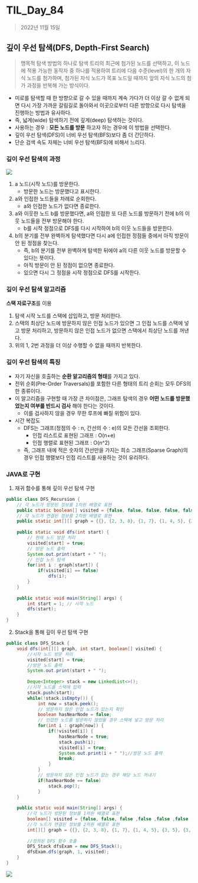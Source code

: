 # TIL_Day_84

> 2022년 11월 15일

## 깊이 우선 탐색(DFS, Depth-First Search)

> 맹목적 탐색 방법의 하나로 탐색 트리의 최근에 첨가된 노드를 선택하고, 이 노드에 적용 가능한 동작자 중 하나를 적용하여 트리에 다음 수준(level)의 한 개의 자식 노드를 첨가하며, 첨가된 자식 노드가 목표 노드일 때까지 앞의 자식 노드의 첨가 과정을 반복해 가는 방식이다.

- 미로를 탐색할 때 한 방향으로 갈 수 있을 때까지 계속 가다가 더 이상 갈 수 없게 되면 다시 가장 가까운 갈림길로 돌아와서 이곳으로부터 다른 방향으로 다시 탐색을 진행하는 방법과 유사하다.
- 즉, 넓게(wide) 탐색하기 전에 깊게(deep) 탐색하는 것이다.
- 사용하는 경우 : **모든 노드를 방문** 하고자 하는 경우에 이 방법을 선택한다.
- 깊이 우선 탐색(DFS)이 너비 우선 탐색(BFS)보다 좀 더 간단하다.
- 단순 검색 속도 자체는 너비 우선 탐색(BFS)에 비해서 느리다.

### 깊이 우선 탐색의 과정

![](https://gmlwjd9405.github.io/images/algorithm-dfs-vs-bfs/dfs-example.png)

1. a 노드(시작 노드)를 방문한다.
   - 방문한 노드는 방문했다고 표시한다.
2. a와 인접한 노드들을 차례로 순회한다.
   - a와 인접한 노드가 없다면 종료한다.
3. a와 이웃한 노드 b를 방문했다면, a와 인접한 또 다른 노드를 방문하기 전에 b의 이웃 노드들을 전부 방문해야 한다.
   - b를 시작 정점으로 DFS를 다시 시작하여 b의 이웃 노드들을 방문한다.
4. b의 분기를 전부 완벽하게 탐색했다면 다시 a에 인접한 정점들 중에서 아직 방문이 안 된 정점을 찾는다.
   - 즉, b의 분기를 전부 완벽하게 탐색한 뒤에야 a의 다른 이웃 노드를 방문할 수 있다는 뜻이다.
   - 아직 방문이 안 된 정점이 없으면 종료한다.
   - 있으면 다시 그 정점을 시작 정점으로 DFS를 시작한다.

### 깊이 우선 탐색 알고리즘

**스택 자료구조**를 이용

1. 탐색 시작 노드를 스택에 삽입하고, 방문 처리한다.
2. 스택의 최상단 노드에 방문하지 않은 인접 노드가 있으면 그 인접 노드를 스택에 넣고 방문 처리하고, 방문하지 않은 인접 노드가 없으면 스택에서 최상단 노드를 꺼낸다.
3. 위의 1, 2번 과정을 더 이상 수행할 수 없을 때까지 반복한다.

### 깊이 우선 탐색의 특징

- 자기 자신을 호출하는 **순환 알고리즘의 형태**를 가지고 있다.
- 전위 순회(Pre-Order Traversals)를 포함한 다른 형태의 트리 순회는 모두 DFS의 한 종류이다.
- 이 알고리즘을 구현할 때 가장 큰 차이점은, 그래프 탐색의 경우 **어떤 노드를 방문했었는지 여부를 반드시 검사** 해야 한다는 것이다.
  - 이를 검사하지 않을 경우 무한 루프에 빠질 위험이 있다.
- 시간 복잡도
  - DFS는 그래프(정점의 수 : n, 간선의 수 : e)의 모든 간선을 조회한다.
    - 인접 리스트로 표현된 그래프 : O(n+e)
    - 인접 행렬로 표현된 그래프 : O(n^2)
  - 즉, 그래프 내에 적은 숫자의 간선만을 가지는 희소 그래프(Sparse Graph)의 경우 인접 행렬보다 인접 리스트를 사용하는 것이 유리하다.

### JAVA로 구현

1. 재귀 함수를 통해 깊이 우선 탐색 구현

```java
public class DFS_Recursion {
    // 각 노드가 방문된 정보를 1차원 배열로 표현
    public static boolean[] visited = {false, false, false, false, false, false, false, false, false};
    // 각 노드가 연결된 정보를 2차원 배열로 표현
    public static int[][] graph = {{}, {2, 3, 8}, {1, 7}, {1, 4, 5}, {3, 5}, {3, 4}, {7}, {2, 6, 8}, {1, 7}};
    
    public static void dfs(int start) {
        // 현재 노드 방문 처리
        visited[start] = true;
        // 방문 노드 출력
        System.out.print(start + " ");
        // 인접 노드 탐색
        for(int i : graph[start]) {
            if(visited[i] == false)
                dfs(i);
        }
    }
    
    public static void main(String[] args) {
        int start = 1; // 시작 노드
        dfs(start);
    }
}
```

2. Stack을 통해 깊이 우선 탐색 구현

```java
public class DFS_Stack {
    void dfs(int[][] graph, int start, boolean[] visited) {
        //시작 노드 방문 처리
        visited[start] = true;
        //방문 노드 출력
        System.out.print(start + " ");
        
        Deque<Integer> stack = new LinkedList<>();
        //시작 노드를 스택에 입력
        stack.push(start);
        while(!stack.isEmpty()) {
            int now = stack.peek();
            // 방문하지 않은 인접 노드가 있는지 확인
            boolean hasNearNode = false;
            // 인접한 노드를 방문하지 않았을 경우 스택에 넣고 방문 처리
            for(int i : graph[now]) {
                if(!visited[i]) {
                    hasNearNode = true;
                    stack.push(i);
                    visited[i] = true;
                    System.out.print(i + " ");//방문 노드 출력
                    break;
                }
            }
            // 방문하지 않은 인접 노드가 없는 경우 해당 노드 꺼내기
            if(hasNearNode == false)
                stack.pop();
            }
    }
    
    public static void main(String[] args) {
        //각 노드가 방문된 정보를 1차원 배열로 표현
        boolean[] visited = {false, false, false ,false ,false ,false ,false ,false, false};
        //각 노드가 연결된 정보를 2차원 배열로 표현
        int[][] graph = {{}, {2, 3, 8}, {1, 7}, {1, 4, 5}, {3, 5}, {3, 4}, {7}, {2, 6, 8}, {1, 7}};
        
        //정의된 DFS 함수 호출
        DFS_Stack dfsExam = new DFS_Stack();
        dfsExam.dfs(graph, 1, visited);
    }
}
```

![](https://img1.daumcdn.net/thumb/R1280x0/?scode=mtistory2&fname=https%3A%2F%2Fk.kakaocdn.net%2Fdn%2FbqijpM%2FbtqUvD4O2A0%2F2mgaoD9ZLsOI98HTArY8zk%2Fimg.png)